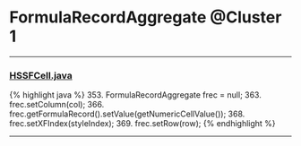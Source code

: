 # FormulaRecordAggregate @Cluster 1

***

### [HSSFCell.java](https://searchcode.com/codesearch/view/15642303/)
{% highlight java %}
353. FormulaRecordAggregate frec = null;
363. frec.setColumn(col);
366.     frec.getFormulaRecord().setValue(getNumericCellValue());
368. frec.setXFIndex(styleIndex);
369. frec.setRow(row);
{% endhighlight %}

***


